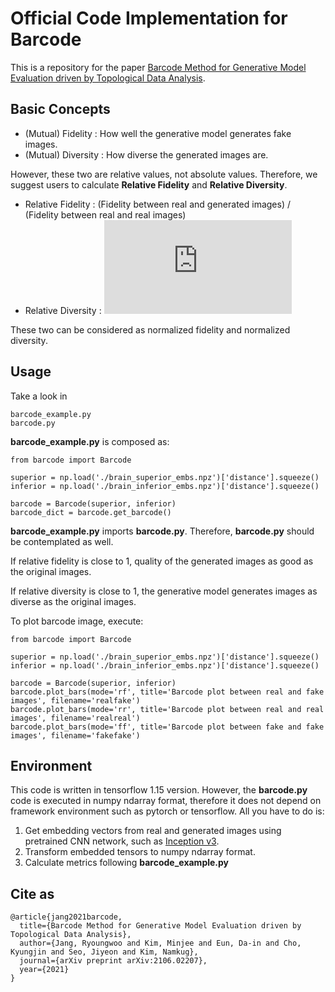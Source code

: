 # Official Code Implementation for Barcode
This is a repository for the paper [Barcode Method for Generative Model Evaluation driven by Topological Data Analysis](https://arxiv.org/abs/2106.02207).

## Basic Concepts

- (Mutual) Fidelity : How well the generative model generates fake images.
- (Mutual) Diversity : How diverse the generated images are.

However, these two are relative values, not absolute values. Therefore, we suggest users to calculate **Relative Fidelity** and **Relative Diversity**.

- Relative Fidelity : (Fidelity between real and generated images) / (Fidelity between real and real images)
- Relative Diversity : ![frac{Diveristy between real and generated images}{\sqrt{Diveristy between real and real images}\sqrt{Diveristy between generated and generated images}}](http://latex.codecogs.com/gif.latex?Concentration%3D%5Cfrac%7BTotalTemplate%7D%7BTotalVolume%7D)


These two can be considered as normalized fidelity and normalized diversity.

## Usage

Take a look in

    barcode_example.py
    barcode.py

**barcode_example.py** is composed as:

```
from barcode import Barcode

superior = np.load('./brain_superior_embs.npz')['distance'].squeeze()
inferior = np.load('./brain_inferior_embs.npz')['distance'].squeeze()

barcode = Barcode(superior, inferior)
barcode_dict = barcode.get_barcode()
```

**barcode_example.py** imports **barcode.py**. Therefore, **barcode.py** should be contemplated as well.

If relative fidelity is close to 1, quality of the generated images as good as the original images.

If relative diversity is close to 1, the generative model generates images as diverse as the original images.


To plot barcode image, execute:

```
from barcode import Barcode

superior = np.load('./brain_superior_embs.npz')['distance'].squeeze()
inferior = np.load('./brain_inferior_embs.npz')['distance'].squeeze()

barcode = Barcode(superior, inferior)
barcode.plot_bars(mode='rf', title='Barcode plot between real and fake images', filename='realfake')
barcode.plot_bars(mode='rr', title='Barcode plot between real and real images', filename='realreal')
barcode.plot_bars(mode='ff', title='Barcode plot between fake and fake images', filename='fakefake')

```

## Environment

This code is written in tensorflow 1.15 version. However, the **barcode.py** code is executed in numpy ndarray format, therefore it does not depend on framework environment such as pytorch or tensorflow. All you have to do is:

1. Get embedding vectors from real and generated images using pretrained CNN network, such as [Inception v3](https://www.cv-foundation.org/openaccess/content_cvpr_2016/papers/Szegedy_Rethinking_the_Inception_CVPR_2016_paper.pdf).
2. Transform embedded tensors to numpy ndarray format.
3. Calculate metrics following **barcode_example.py**

## Cite as

```
@article{jang2021barcode,
  title={Barcode Method for Generative Model Evaluation driven by Topological Data Analysis},
  author={Jang, Ryoungwoo and Kim, Minjee and Eun, Da-in and Cho, Kyungjin and Seo, Jiyeon and Kim, Namkug},
  journal={arXiv preprint arXiv:2106.02207},
  year={2021}
}
```
